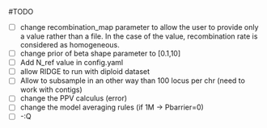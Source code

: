 #TODO
- [ ] change recombination_map parameter to allow the user to provide only a value rather than a file. In the case of the value, recombination rate is considered as homogeneous. 
- [ ] change prior of beta shape parameter to [0.1,10]
- [ ] Add N_ref value in config.yaml
- [ ] allow RIDGE to run with diploid dataset
- [ ] Allow to subsample in an other way than 100 locus per chr (need to work with contigs)
- [ ] change the PPV calculus (error)
- [ ] change the model averaging rules (if 1M -> Pbarrier=0)
- [ ] -:Q